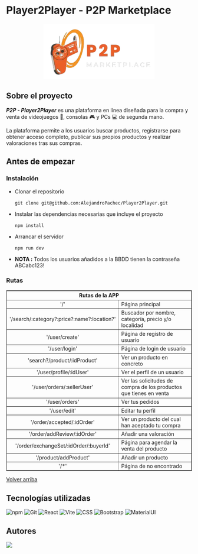 # Player2Player - P2P Marketplace

<div align="center"><img src="./src/assets/logo.webp" width="300px"></div>

## Sobre el proyecto
**_P2P - Player2Player_** es una plataforma en línea diseñada para la compra y venta de videojuegos 👾, consolas 🎮 y PCs 💻 de segunda mano. 

La plataforma permite a los usuarios buscar productos, registrarse para obtener acceso completo, publicar sus propios productos y realizar valoraciones tras sus compras.


## Antes de empezar
### Instalación
* Clonar el repositorio
    ```
    git clone git@github.com:AlejandroPachec/Player2Player.git
    ```
* Instalar las dependencias necesarias que incluye el proyecto
    ```
    npm install 
    ```
* Arrancar el servidor
   ```
   npm run dev
   ```
* **NOTA :** Todos los usuarios añadidos a la BBDD tienen la contraseña ABCabc123!

### Rutas
  <table border>
    <tbody>
      <tr>
        <th colspan="2">Rutas de la APP</th>
      </tr>
      <tr>
        <td align="center">'/'</td>
        <td>Página principal</td>
      </tr>
      <tr>
        <td align="center">'/search/:category?:price?:name?:location?'</td>
        <td>Buscador por nombre, categoría, precio y/o localidad</td>
      </tr>
      <tr>
        <td align="center">'/user/create'</td>
        <td>Página de registro de usuario</td>
      </tr>
      <tr>
        <td align="center">'/user/login'</td>
        <td>Página de login de usuario</td>
      </tr>
      <tr>
        <td align="center">'search?/product/:idProduct'</td>
        <td>Ver un producto en concreto</td>
      </tr>
      <tr>
        <td align="center">'/user/profile/:idUser'</td>
        <td>Ver el perfil de un usuario</td>
      </tr>
      <tr>
        <td align="center">'/user/orders/:sellerUser'</td>
        <td>Ver las solicitudes de compra de los productos que tienes en venta</td>
      </tr>
      <tr>
        <td align="center">'/user/orders'</td>
        <td>Ver tus pedidos</td>
      </tr>
      <tr>
        <td align="center">'/user/edit'</td>
        <td>Editar tu perfil</td>
      </tr>
      <tr>
        <td align="center">'/order/accepted/:idOrder'</td>
        <td>Ver un producto del cual han aceptado tu compra</td>
      </tr>
      <tr>
        <td align="center">'/order/addReview/:idOrder'</td>
        <td>Añadir una valoración</td>
      </tr>
      <tr>
        <td align="center">'/order/exchangeSet/:idOrder/:buyerId'</td>
        <td>Página para agendar la venta del producto</td>
      </tr>
      <tr>
        <td align="center">'/product/addProduct'</td>
        <td>Añadir un producto</td>
      </tr>
      <tr>
        <td align="center">'/*'</td>
        <td>Página de no encontrado</td>
      </tr>
    </tbody>
  </table>

<a href="#menu">Volver arriba</a>

## Tecnologías utilizadas
![npm](https://img.shields.io/badge/npm-CB3837?style=for-the-badge&logo=npm&logoColor=wProject_X)
![Git](	https://img.shields.io/badge/GIT-E44C30?style=for-the-badge&logo=git&logoColor=white)
![React](https://img.shields.io/badge/React-61DAFB?logo=react&logoColor=000&style=for-the-badge)
![Vite](https://img.shields.io/badge/Vite-B73BFE?style=for-the-badge&logo=vite&logoColor=FFD62E)
![CSS](https://img.shields.io/badge/CSS3-1572B6.svg?style=for-the-badge&logo=CSS3&logoColor=white)
![Bootstrap](https://img.shields.io/badge/Bootstrap-563D7C?style=for-the-badge&logo=bootstrap&logoColor=white)
![MaterialUI](https://img.shields.io/badge/Material%20UI-007FFF?style=for-the-badge&logo=mui&logoColor=white)


## Autores
<a href="https://github.com/AlejandroPachec/Player2Player/graphs/contributors">
  <img src="https://contrib.rocks/image?repo=AlejandroPachec/Player2Player" />
</a>